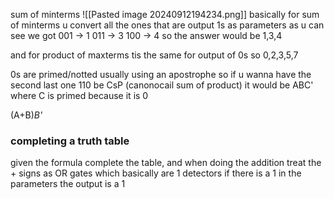 sum of minterms
![[Pasted image 20240912194234.png]]
basically for sum of minterms u convert all the ones that are output 1s as parameters
as u can see
we got 001 -> 1 011 -> 3 100 -> 4
so the answer would be 1,3,4

and for product of maxterms
tis the same for output of 0s
so 0,2,3,5,7


0s are primed/notted usually using an apostrophe
so if u wanna have the second last one 110 be CsP (canonocail sum of product) it would be ABC'
where C is primed because it is 0


(A+B)*B'*


### completing a truth table

given the formula complete the table,
and when doing the addition treat the + signs as OR gates which basically are 1 detectors if there is a 1 in the parameters the output is a 1
